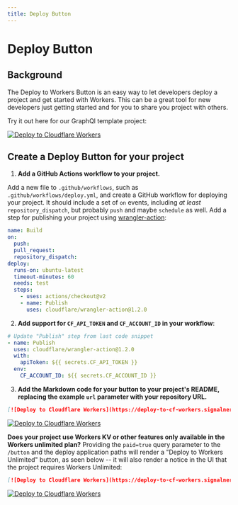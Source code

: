 ```yaml
---
title: Deploy Button
---
```


# Deploy Button

## Background

The Deploy to Workers Button is an easy way to let developers deploy a project and get started with Workers. This can be a great tool for new developers just getting started and for you to share you project with others.

Try it out here for our GraphQl template project:

[![Deploy to Cloudflare Workers](https://deploy-to-cf-workers.signalnerve.workers.dev/button)](https://deploy-to-cf-workers.signalnerve.workers.dev/button)


## Create a Deploy Button for your project

1. **Add a GitHub Actions workflow to your project.**

Add a new file to `.github/workflows`, such as `.github/workflows/deploy.yml`, and create a GitHub workflow for deploying your project. It should include a set of `on` events, including _at least_ `repository_dispatch`, but probably `push` and maybe `schedule` as well. Add a step for publishing your project using [wrangler-action](https://github.com/cloudflare/wrangler-action):

```yaml
name: Build
on:
  push:
  pull_request:
  repository_dispatch:
deploy:
  runs-on: ubuntu-latest
  timeout-minutes: 60
  needs: test
  steps:
    - uses: actions/checkout@v2
    - name: Publish
      uses: cloudflare/wrangler-action@1.2.0
```

2. **Add support for `CF_API_TOKEN` and `CF_ACCOUNT_ID` in your workflow**:

```yaml
# Update "Publish" step from last code snippet
- name: Publish
  uses: cloudflare/wrangler-action@1.2.0
  with:
    apiToken: ${{ secrets.CF_API_TOKEN }}
  env:
    CF_ACCOUNT_ID: ${{ secrets.CF_ACCOUNT_ID }}
```

3. **Add the Markdown code for your button to your project's README, replacing the example `url` parameter with your repository URL.**

```md
[![Deploy to Cloudflare Workers](https://deploy-to-cf-workers.signalnerve.workers.dev/button)](https://deploy-to-cf-workers.signalnerve.workers.dev/?url=https://github.com/YOURUSERNAME/YOURREPO)
```

[![Deploy to Cloudflare Workers](https://deploy-to-cf-workers.signalnerve.workers.dev/button)](https://deploy-to-cf-workers.signalnerve.workers.dev/button)

**Does your project use Workers KV or other features only available in the Workers unlimited plan?** Providing the `paid=true` query parameter to the `/button` and the deploy application paths will render a "Deploy to Workers Unlimited" button, as seen below -- it will also render a notice in the UI that the project requires Workers Unlimited:

```md
[![Deploy to Cloudflare Workers](https://deploy-to-cf-workers.signalnerve.workers.dev/button?paid=true)](https://deploy-to-cf-workers.signalnerve.workers.dev/?url=https://github.com/YOURUSERNAME/YOURREPO&paid=true)
```

[![Deploy to Cloudflare Workers](https://deploy-to-cf-workers.signalnerve.workers.dev/button?paid=true)](https://deploy-to-cf-workers.signalnerve.workers.dev/?url=https://github.com/YOURUSERNAME/YOURREPO&paid=true)